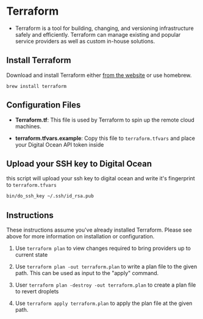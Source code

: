 # Terraform

- Terraform is a tool for building, changing, and versioning infrastructure safely and efficiently. Terraform can manage existing and popular service providers as well as custom in-house solutions.

## Install Terraform

Download and install Terraform either [from the website](https://www.terraform.io/downloads.html) or use homebrew.

`brew install terraform`

## Configuration Files

- **Terraform.tf**: This file is used by Terraform to spin up the remote cloud machines.

- **terraform.tfvars.example**: Copy this file to `terraform.tfvars` and place your Digital Ocean API token inside

## Upload your SSH key to Digital Ocean

this script will upload your ssh key to digital ocean and write it's fingerprint to `terraform.tfvars`

```bash
bin/do_ssh_key ~/.ssh/id_rsa.pub
```

## Instructions

These instructions assume you've already installed Terraform.
Please see above for more information on installation or configuration.

1. Use `terraform plan` to view changes required to bring providers up to current state

1. Use `terraform plan -out terraform.plan` to write a plan file to the given path. This can be used as input to the "apply" command.

1. User `terraform plan -destroy -out terraform.plan` to create a plan file to revert droplets

1. Use `terraform apply terraform.plan` to apply the plan file at the given path.
